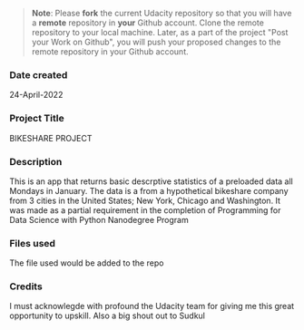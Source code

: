 >**Note**: Please **fork** the current Udacity repository so that you will have a **remote** repository in **your** Github account. Clone the remote repository to your local machine. Later, as a part of the project "Post your Work on Github", you will push your proposed changes to the remote repository in your Github account.

### Date created
24-April-2022

### Project Title
BIKESHARE PROJECT

### Description
This is an app that returns basic descrptive statistics of a preloaded data all Mondays in January. The data is a from a hypothetical bikeshare company from 3 cities in the United States; New York, Chicago and Washington. It was made as a partial requirement in the completion of Programming for Data Science with Python Nanodegree Program

### Files used
The file used would be added to the repo

### Credits
I must acknowlegde with profound the Udacity team for giving me this great opportunity to upskill. Also a big shout out to Sudkul

